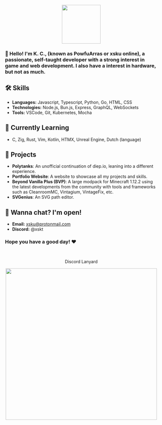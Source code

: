 <p align="center">
  <img width="128" src="https://avatars.githubusercontent.com/u/72747112" />
</p>

### 👋 Hello! I'm K. C., (known as PowfuArras or xsku online), a passionate, self-taught developer with a strong interest in game and web development. I also have a interest in hardware, but not as much.

## 🛠 Skills
- **Languages:** Javascript, Typescript, Python, Go, HTML, CSS 
- **Technologies:** Node.js, Bun.js, Express, GraphQL, WebSockets
- **Tools:** VSCode, Git, Kubernetes, Mocha


## 🌱 Currently Learning
- C, Zig, Rust, Vim, Kotlin, HTMX, Unreal Engine, Dutch (language)


## 🚀 Projects
- **Polytanks**: An unofficial continuation of diep.io, leaning into a different experience.
- **Portfolio Website**: A website to showcase all my projects and skills.
- **Beyond Vanilla Plus (BVP)**: A large modpack for Minecraft 1.12.2 using the latest developments from the community with tools and frameworks such as CleanroomMC, Vintagium, VintageFix, etc.
- **SVGenius**: An SVG path editor.


## 💬 Wanna chat? I'm open!
- **Email:** xsku@protonmail.com
- **Discord:** @xskt

### Hope you have a good day! ❤

<br>

<p align="center">Discord Lanyard</p>
<p align="center"><img align="center" width="500" src="https://lanyard.cnrad.dev/api/433325944141512705" /></p>
  
